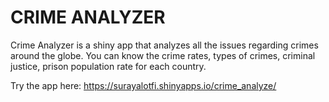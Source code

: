 # CRIME ANALYZER
Crime Analyzer is a shiny app that analyzes all the issues regarding crimes around the globe. You can know the crime rates, types of crimes, criminal justice, prison population rate for each country. 

Try the app here: https://surayalotfi.shinyapps.io/crime_analyze/
